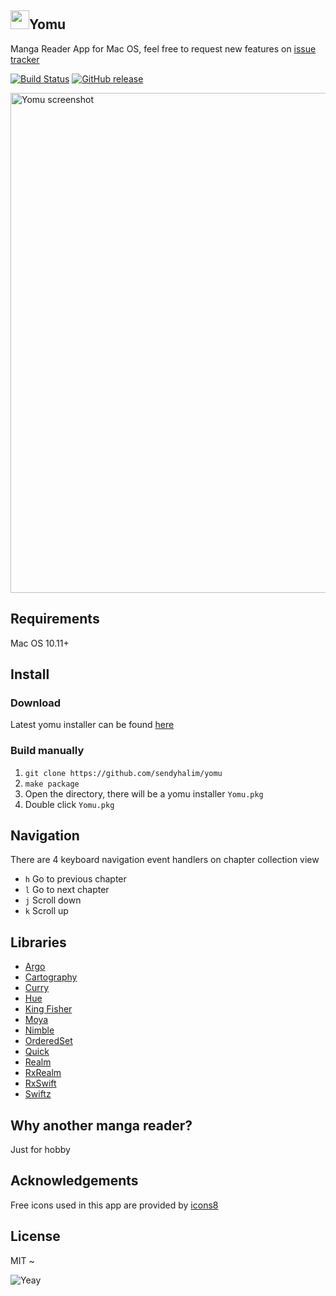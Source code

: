 ## <img src="https://raw.githubusercontent.com/sendyhalim/Yomu/master/Resources/Assets.xcassets/AppIcon.appiconset/AppIcon-512%402x.png" width="30">Yomu 
Manga Reader App for Mac OS, feel free to request new features on [issue tracker](https://github.com/sendyhalim/yomu/issues)

[![Build Status](https://img.shields.io/travis/sendyhalim/Yomu.svg?style=flat-square)](https://travis-ci.org/sendyhalim/Yomu) [![GitHub release](https://img.shields.io/github/release/sendyhalim/yomu.svg?style=flat-square)]()

<img width="800" alt="Yomu screenshot" src="https://raw.githubusercontent.com/sendyhalim/Yomu/master/Resources/screenshot.png">

## Requirements
Mac OS 10.11+

## Install

### Download
Latest yomu installer can be found [here](https://github.com/sendyhalim/yomu/releases/latest)

### Build manually
1. `git clone https://github.com/sendyhalim/yomu`
2. `make package`
3. Open the directory, there will be a yomu installer `Yomu.pkg`
4. Double click `Yomu.pkg`

## Navigation
There are 4 keyboard navigation event handlers on chapter collection view
- `h` Go to previous chapter
- `l` Go to next chapter
- `j` Scroll down
- `k` Scroll up

## Libraries
- [Argo](https://github.com/thoughtbot/Argo)
- [Cartography](https://github.com/robb/Cartography)
- [Curry](https://github.com/thoughtbot/Curry)
- [Hue](https://github.com/hyperoslo/Hue)
- [King Fisher](https://github.com/onevcat/Kingfisher)
- [Moya](https://github.com/Moya/Moya)
- [Nimble](https://github.com/Quick/Nimble)
- [OrderedSet](https://github.com/sendyhalim/OrderedSet)
- [Quick](https://github.com/Quick/Quick)
- [Realm](https://github.com/realm/realm-cocoa)
- [RxRealm](https://github.com/RxSwiftCommunity/RxRealm)
- [RxSwift](https://github.com/ReactiveX/RxSwift)
- [Swiftz](https://github.com/typelift/Swiftz)


## Why another manga reader?
Just for hobby

## Acknowledgements
Free icons used in this app are provided by [icons8](https://icons8.com)

## License
MIT ~

![Yeay](https://media1.giphy.com/media/ZHjSXzRkUWTWE/200.gif)
